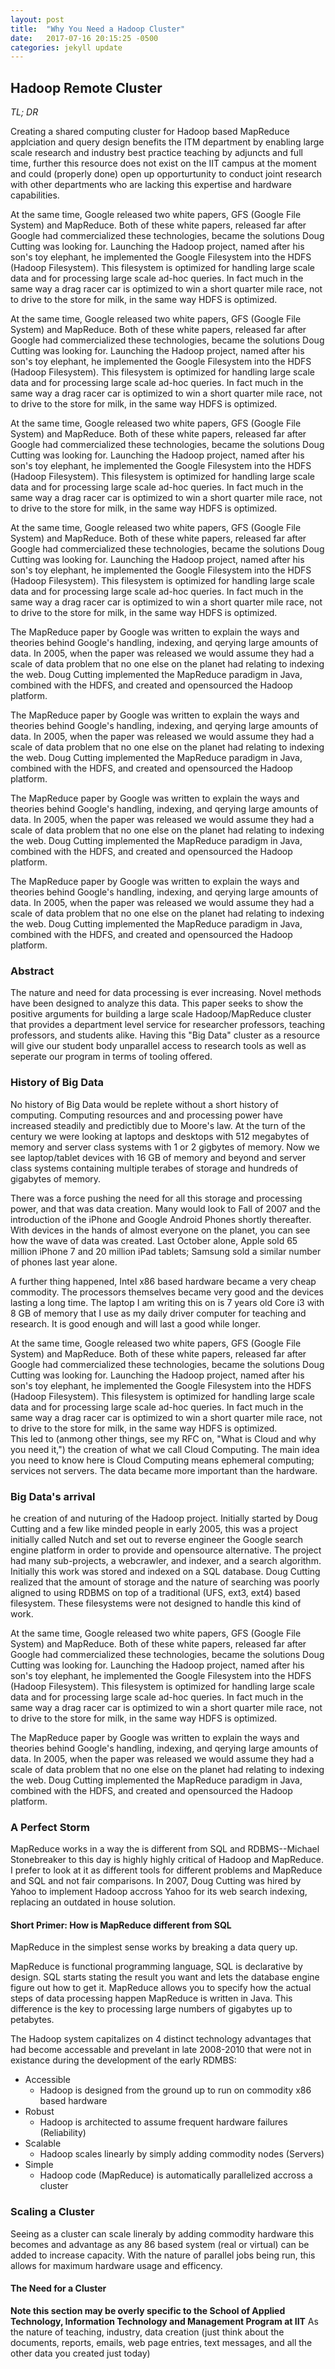 ```yaml
---
layout: post
title:  "Why You Need a Hadoop Cluster" 
date:   2017-07-16 20:15:25 -0500
categories: jekyll update
---
```

## Hadoop Remote Cluster

*TL; DR*

Creating a shared computing cluster for Hadoop based MapReduce applciation and query design benefits the ITM department by enabling large scale research and industry best practice teaching by adjuncts and full time, further this resource does not exist on the IIT campus at the moment and could (properly done) open up opporturtunity to conduct joint research with other departments who are lacking this expertise and hardware capabilities.


   At the same time, Google released two white papers, GFS (Google File System) and MapReduce.  Both of these white papers, released far after Google had commercialized these technologies, became the solutions Doug Cutting was looking for.   Launching the Hadoop project, named after his son's toy elephant, he implemented the Google Filesystem into the HDFS (Hadoop Filesystem).  This filesystem is optimized for handling large scale data and for processing large scale ad-hoc queries.  In fact much in the same way a drag racer car is optimized to win a short quarter mile race, not to drive to the store for milk, in the same way HDFS is optimized.  

   At the same time, Google released two white papers, GFS (Google File System) and MapReduce.  Both of these white papers, released far after Google had commercialized these technologies, became the solutions Doug Cutting was looking for.   Launching the Hadoop project, named after his son's toy elephant, he implemented the Google Filesystem into the HDFS (Hadoop Filesystem).  This filesystem is optimized for handling large scale data and for processing large scale ad-hoc queries.  In fact much in the same way a drag racer car is optimized to win a short quarter mile race, not to drive to the store for milk, in the same way HDFS is optimized.  

   At the same time, Google released two white papers, GFS (Google File System) and MapReduce.  Both of these white papers, released far after Google had commercialized these technologies, became the solutions Doug Cutting was looking for.   Launching the Hadoop project, named after his son's toy elephant, he implemented the Google Filesystem into the HDFS (Hadoop Filesystem).  This filesystem is optimized for handling large scale data and for processing large scale ad-hoc queries.  In fact much in the same way a drag racer car is optimized to win a short quarter mile race, not to drive to the store for milk, in the same way HDFS is optimized.  

   At the same time, Google released two white papers, GFS (Google File System) and MapReduce.  Both of these white papers, released far after Google had commercialized these technologies, became the solutions Doug Cutting was looking for.   Launching the Hadoop project, named after his son's toy elephant, he implemented the Google Filesystem into the HDFS (Hadoop Filesystem).  This filesystem is optimized for handling large scale data and for processing large scale ad-hoc queries.  In fact much in the same way a drag racer car is optimized to win a short quarter mile race, not to drive to the store for milk, in the same way HDFS is optimized.  

   The MapReduce paper by Google was written to explain the ways and theories behind Google's handling, indexing, and qerying large amounts of data.  In 2005, when the paper was released we would assume they had a scale of data problem that no one else on the planet had relating to indexing the web.  Doug Cutting implemented the MapReduce paradigm in Java, combined with the HDFS, and created and opensourced the Hadoop platform.

   The MapReduce paper by Google was written to explain the ways and theories behind Google's handling, indexing, and qerying large amounts of data.  In 2005, when the paper was released we would assume they had a scale of data problem that no one else on the planet had relating to indexing the web.  Doug Cutting implemented the MapReduce paradigm in Java, combined with the HDFS, and created and opensourced the Hadoop platform.

   The MapReduce paper by Google was written to explain the ways and theories behind Google's handling, indexing, and qerying large amounts of data.  In 2005, when the paper was released we would assume they had a scale of data problem that no one else on the planet had relating to indexing the web.  Doug Cutting implemented the MapReduce paradigm in Java, combined with the HDFS, and created and opensourced the Hadoop platform.

   The MapReduce paper by Google was written to explain the ways and theories behind Google's handling, indexing, and qerying large amounts of data.  In 2005, when the paper was released we would assume they had a scale of data problem that no one else on the planet had relating to indexing the web.  Doug Cutting implemented the MapReduce paradigm in Java, combined with the HDFS, and created and opensourced the Hadoop platform.

### Abstract

The nature and need for data processing is ever increasing.  Novel methods have been designed to analyze this data.  This paper seeks to show the positive arguments for building a large scale Hadoop/MapReduce cluster that provides a department level service for researcher professors, teaching professors, and students alike.   Having this "Big Data" cluster as a resource will give our student body unparallel access to research tools as well as seperate our program in terms of tooling offered.

### History of Big Data

   No history of Big Data would be replete without a short history of computing.  Computing resources and and processing power have increased steadily and predictibly due to Moore's law.  At the turn of the century we were looking at laptops and desktops with 512 megabytes of memory and server class systems with 1 or 2 gigbytes of memory.  Now we see laptop/tablet devices with 16 GB of memory and beyond and server class systems containing multiple terabes of storage and hundreds of gigabytes of memory.  

   There was a force pushing the need for all this storage and processing power, and that was data creation.  Many would look to Fall of 2007 and the introduction of the iPhone and Google Android Phones shortly thereafter.  With devices in the hands of almost everyone on the planet, you can see how the wave of data was created.  Last October alone, Apple sold 65 million iPhone 7 and 20 million iPad tablets; Samsung sold a similar number of phones last year alone.  

   A further thing happened, Intel x86 based hardware became a very cheap commodity.  The processors themselves became very good and the devices lasting a long time.  The laptop I am writing this on is 7 years old Core i3 with 8 GB of memory that I use as my daily driver computer for teaching and research.  It is good enough and will last a good while longer.  

   At the same time, Google released two white papers, GFS (Google File System) and MapReduce.  Both of these white papers, released far after Google had commercialized these technologies, became the solutions Doug Cutting was looking for.   Launching the Hadoop project, named after his son's toy elephant, he implemented the Google Filesystem into the HDFS (Hadoop Filesystem).  This filesystem is optimized for handling large scale data and for processing large scale ad-hoc queries.  In fact much in the same way a drag racer car is optimized to win a short quarter mile race, not to drive to the store for milk, in the same way HDFS is optimized.  
   This led to (anmong other things, see my RFC on, "What is Cloud and why you need it,") the creation of what we call Cloud Computing.  The main idea you need to know here is Cloud Computing means ephemeral computing; services not servers.   The data became more important than the hardware.   

### Big Data's arrival

   he creation of and nuturing of the Hadoop project.   Initially started by Doug Cutting and a few like minded people in early 2005, this was a project initially called Nutch and set out to reverse engineer the Google search engine platform in order to provide and opensource alternative.   The project had many sub-projects, a webcrawler, and indexer, and a search algorithm.   Initially this work was stored and indexed on a SQL database.  Doug Cutting realized that the amount of storage and the nature of searching was poorly aligned to using RDBMS on top of a traditional (UFS, ext3, ext4) based filesystem.  These filesystems were not designed to handle this kind of work.

   At the same time, Google released two white papers, GFS (Google File System) and MapReduce.  Both of these white papers, released far after Google had commercialized these technologies, became the solutions Doug Cutting was looking for.   Launching the Hadoop project, named after his son's toy elephant, he implemented the Google Filesystem into the HDFS (Hadoop Filesystem).  This filesystem is optimized for handling large scale data and for processing large scale ad-hoc queries.  In fact much in the same way a drag racer car is optimized to win a short quarter mile race, not to drive to the store for milk, in the same way HDFS is optimized.  

   The MapReduce paper by Google was written to explain the ways and theories behind Google's handling, indexing, and qerying large amounts of data.  In 2005, when the paper was released we would assume they had a scale of data problem that no one else on the planet had relating to indexing the web.  Doug Cutting implemented the MapReduce paradigm in Java, combined with the HDFS, and created and opensourced the Hadoop platform.

### A Perfect Storm

   MapReduce works in a way the is different from SQL and RDBMS--Michael Stonebreaker to this day is highly highly critical of Hadoop and MapReduce.  I prefer to look at it as different tools for different problems and MapReduce and SQL and not fair comparisons.  In 2007, Doug Cutting was hired by Yahoo to implement Hadoop accross Yahoo for its web search indexing, replacing an outdated in house solution.  

#### Short Primer: How is MapReduce different from SQL 

  MapReduce in the simplest sense works by breaking a data query up. 

  MapReduce is functional programming language, SQL is declarative by design. SQL starts stating the result you want and lets the database engine figure out how to get it.  MapReduce allows you to specify how the actual steps of data processing happen MapReduce is written in Java.  This difference is the key to processing large numbers of gigabytes up to petabytes.  
  
   The Hadoop system capitalizes on 4 distinct technology advantages that had become accessable and prevelant in late 2008-2010 that were not in existance during the development of the early RDMBS:

- Accessible
    + Hadoop is designed from the ground up to run on commodity x86 based hardware
- Robust
    + Hadoop is architected to assume frequent hardware failures (Reliability)
- Scalable  
    + Hadoop scales linearly by simply adding commodity nodes (Servers)
- Simple
    + Hadoop code (MapReduce) is automatically parallelized accross a cluster

### Scaling a Cluster

  Seeing as a cluster can scale lineraly by adding commodity hardware this becomes and advantage as any 86 based system (real or virtual) can be added to increase capacity.  With the nature of parallel jobs being run, this allows for maximum hardware usage and efficency.

#### The Need for a Cluster


   **Note this section may be overly specific to the School of Applied Technology, Information Technology and Management Program at IIT**  As the nature of teaching, industry, data creation (just think about the documents, reports, emails, web page entries, text messages, and all the other data you created just today) 



